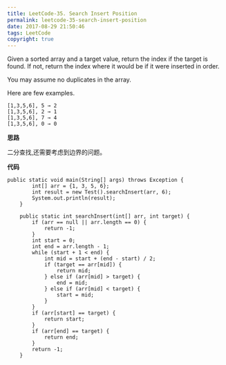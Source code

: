 ```yaml
---
title: LeetCode-35. Search Insert Position
permalink: leetcode-35-search-insert-position
date: 2017-08-29 21:50:46
tags: LeetCode
copyright: true
---
```


Given a sorted array and a target value, return the index if the target is found. If not, return the index where it would be if it were inserted in order.
<!-- more -->
You may assume no duplicates in the array.

Here are few examples.
```
[1,3,5,6], 5 → 2
[1,3,5,6], 2 → 1
[1,3,5,6], 7 → 4
[1,3,5,6], 0 → 0
```

__思路__

二分查找,还需要考虑到边界的问题。

__代码__
```
public static void main(String[] args) throws Exception {
        int[] arr = {1, 3, 5, 6};
        int result = new Test().searchInsert(arr, 6);
        System.out.println(result);
    }

    public static int searchInsert(int[] arr, int target) {
        if (arr == null || arr.length == 0) {
            return -1;
        }
        int start = 0;
        int end = arr.length - 1;
        while (start + 1 < end) {
            int mid = start + (end - start) / 2;
            if (target == arr[mid]) {
                return mid;
            } else if (arr[mid] > target) {
                end = mid;
            } else if (arr[mid] < target) {
                start = mid;
            }
        }
        if (arr[start] == target) {
            return start;
        }
        if (arr[end] == target) {
            return end;
        }
        return -1;
    }
```
